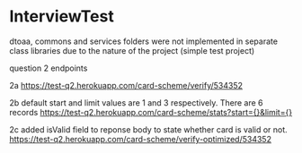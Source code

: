 # InterviewTest
dtoaa, commons and services folders were not implemented in separate class libraries due to the nature of the project (simple test project) 

question 2 endpoints
  
  2a   https://test-q2.herokuapp.com/card-scheme/verify/534352
  
        
  2b   default start and limit values are 1 and 3 respectively. There are 6 records
       https://test-q2.herokuapp.com/card-scheme/stats?start={}&limit={}
  
  2c  added isValid field to reponse body to state whether card is valid or not. 
      https://test-q2.herokuapp.com/card-scheme/verify-optimized/534352

